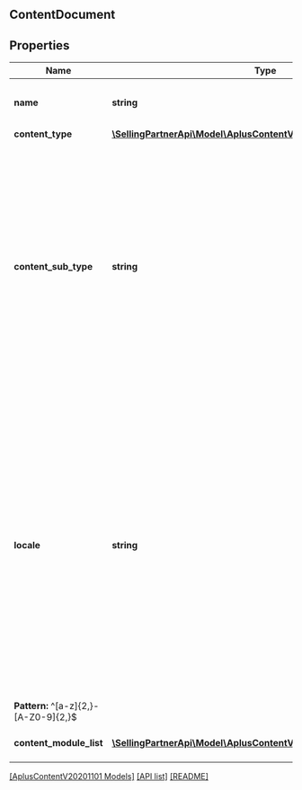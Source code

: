 ## ContentDocument

## Properties

Name | Type | Description | Notes
------------ | ------------- | ------------- | -------------
**name** | **string** | The A+ Content document name. |
**content_type** | [**\SellingPartnerApi\Model\AplusContentV20201101\ContentType**](ContentType.md) |  |
**content_sub_type** | **string** | The A+ Content document subtype. This represents a special-purpose type of an A+ Content document. Not every A+ Content document type will have a subtype, and subtypes may change at any time. | [optional]
**locale** | **string** | The IETF language tag. This only supports the primary language subtag with one secondary language subtag. The secondary language subtag is almost always a regional designation. This does not support additional subtags beyond the primary and secondary subtags.
**Pattern:** ^[a-z]{2,}-[A-Z0-9]{2,}$ |
**content_module_list** | [**\SellingPartnerApi\Model\AplusContentV20201101\ContentModule[]**](ContentModule.md) | A list of A+ Content modules. |

[[AplusContentV20201101 Models]](../) [[API list]](../../Api) [[README]](../../../README.md)
